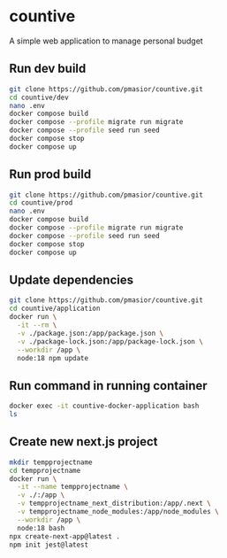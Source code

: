 # countive

A simple web application to manage personal budget

## Run dev build

```bash
git clone https://github.com/pmasior/countive.git
cd countive/dev
nano .env
docker compose build
docker compose --profile migrate run migrate
docker compose --profile seed run seed
docker compose stop
docker compose up
```

## Run prod build

```bash
git clone https://github.com/pmasior/countive.git
cd countive/prod
nano .env
docker compose build
docker compose --profile migrate run migrate
docker compose --profile seed run seed
docker compose stop
docker compose up
```

## Update dependencies

```bash
git clone https://github.com/pmasior/countive.git
cd countive/application
docker run \
  -it --rm \
  -v ./package.json:/app/package.json \
  -v ./package-lock.json:/app/package-lock.json \
  --workdir /app \
  node:18 npm update
```

## Run command in running container

```bash
docker exec -it countive-docker-application bash
ls
```

## Create new next.js project

```bash
mkdir tempprojectname
cd tempprojectname
docker run \
  -it --name tempprojectname \
  -v ./:/app \
  -v tempprojectname_next_distribution:/app/.next \
  -v tempprojectname_node_modules:/app/node_modules \
  --workdir /app \
  node:18 bash
npx create-next-app@latest .
npm init jest@latest
```
